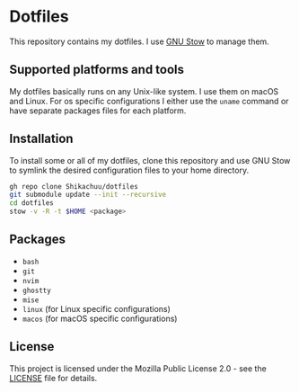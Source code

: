 # Dotfiles

This repository contains my dotfiles. I use [GNU Stow](https://www.gnu.org/software/stow/) to manage them.

## Supported platforms and tools

My dotfiles basically runs on any Unix-like system. I use them on macOS and Linux.
For os specific configurations I either use the `uname` command or have separate packages files for each platform.

## Installation

To install some or all of my dotfiles, clone this repository and use GNU Stow to symlink the desired configuration files to your home directory.

```bash
gh repo clone Shikachuu/dotfiles
git submodule update --init --recursive
cd dotfiles
stow -v -R -t $HOME <package>
```

## Packages

- `bash`
- `git`
- `nvim`
- `ghostty`
- `mise`
- `linux` (for Linux specific configurations)
- `macos` (for macOS specific configurations)

## License

This project is licensed under the Mozilla Public License 2.0 - see the [LICENSE](LICENSE) file for details.

